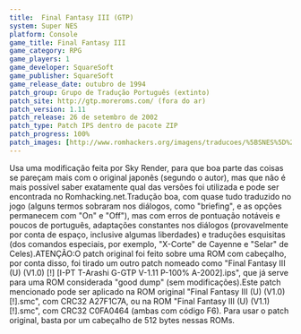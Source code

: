 ```yaml
---
title:  Final Fantasy III (GTP)
system: Super NES
platform: Console
game_title: Final Fantasy III
game_category: RPG
game_players: 1
game_developer: SquareSoft
game_publisher: SquareSoft
game_release_date: outubro de 1994
patch_group: Grupo de Tradução Português (extinto)
patch_site: http://gtp.moreroms.com/ (fora do ar)
patch_version: 1.11
patch_release: 26 de setembro de 2002
patch_type: Patch IPS dentro de pacote ZIP
patch_progress: 100%
patch_images: [http://www.romhackers.org/imagens/traducoes/%5BSNES%5D%20Final%20Fantasy%20III%20-%20Emuroms,%20GTP%20e%20Portrad%20-%201.png,http://www.romhackers.org/imagens/traducoes/%5BSNES%5D%20Final%20Fantasy%20III%20-%20GTP%20-%202.png,http://www.romhackers.org/imagens/traducoes/%5BSNES%5D%20Final%20Fantasy%20III%20-%20GTP%20-%203.png]
---
```

Usa uma modificação feita por Sky Render, para que boa parte das coisas se pareçam mais com o original japonês (segundo o autor), mas que não é mais possível saber exatamente qual das versões foi utilizada e pode ser encontrada no Romhacking.net.Tradução boa, com quase tudo traduzido no jogo (alguns termos sobraram nos diálogos, como "briefing", e as opções permanecem com "On" e "Off"), mas com erros de pontuação notáveis e poucos de português, adaptações constantes nos diálogos (provavelmente por conta de espaço, inclusive algumas liberdades) e traduções esquisitas (dos comandos especiais, por exemplo, "X-Corte" de Cayenne e "Selar" de Celes).ATENÇÃO:O patch original foi feito sobre uma ROM com cabeçalho, por conta disso, foi tirado um outro patch nomeado como "Final Fantasy III (U) (V1.0) [!] [I-PT T-Arashi G-GTP V-1.11 P-100% A-2002].ips", que já serve para uma ROM considerada "good dump" (sem modificações).Este patch mencionado pode ser aplicado na ROM original "Final Fantasy III (U) (V1.0) [!].smc", com CRC32 A27F1C7A, ou na ROM "Final Fantasy III (U) (V1.1) [!].smc", com CRC32 C0FA0464 (ambas com código F6). Para usar o patch original, basta por um cabeçalho de 512 bytes nessas ROMs.
